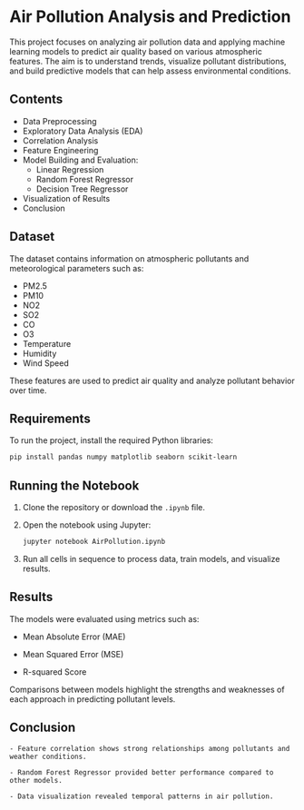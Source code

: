 # Air Pollution Analysis and Prediction

This project focuses on analyzing air pollution data and applying machine learning models to predict air quality based on various atmospheric features. The aim is to understand trends, visualize pollutant distributions, and build predictive models that can help assess environmental conditions.

## Contents

- Data Preprocessing
- Exploratory Data Analysis (EDA)
- Correlation Analysis
- Feature Engineering
- Model Building and Evaluation:
  - Linear Regression
  - Random Forest Regressor
  - Decision Tree Regressor
- Visualization of Results
- Conclusion

## Dataset

The dataset contains information on atmospheric pollutants and meteorological parameters such as:

- PM2.5
- PM10
- NO2
- SO2
- CO
- O3
- Temperature
- Humidity
- Wind Speed

These features are used to predict air quality and analyze pollutant behavior over time.

## Requirements

To run the project, install the required Python libraries:

```bash
pip install pandas numpy matplotlib seaborn scikit-learn
```
## Running the Notebook

1. Clone the repository or download the `.ipynb` file.
2. Open the notebook using Jupyter:

   ```bash
   jupyter notebook AirPollution.ipynb
   ```
 3. Run all cells in sequence to process data, train models, and visualize results.

## Results

The models were evaluated using metrics such as:

   - Mean Absolute Error (MAE)

   - Mean Squared Error (MSE)

   - R-squared Score

Comparisons between models highlight the strengths and weaknesses of each approach in predicting pollutant levels.

## Conclusion

    - Feature correlation shows strong relationships among pollutants and weather conditions.

    - Random Forest Regressor provided better performance compared to other models.

    - Data visualization revealed temporal patterns in air pollution.
